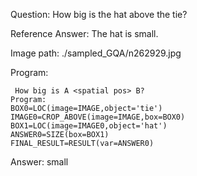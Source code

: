 Question: How big is the hat above the tie?

Reference Answer: The hat is small.

Image path: ./sampled_GQA/n262929.jpg

Program:

```
 How big is A <spatial pos> B?
Program:
BOX0=LOC(image=IMAGE,object='tie')
IMAGE0=CROP_ABOVE(image=IMAGE,box=BOX0)
BOX1=LOC(image=IMAGE0,object='hat')
ANSWER0=SIZE(box=BOX1)
FINAL_RESULT=RESULT(var=ANSWER0)
```
Answer: small

